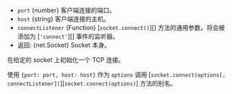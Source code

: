 <!-- YAML
added: v0.1.90
-->

* `port` {number} 客户端连接的端口。
* `host` {string} 客户端连接的主机。
* `connectListener` {Function} [`socket.connect()`][] 方法的通用参数。将会被添加为 [`'connect'`][] 事件的监听器。
* 返回: {net.Socket} Socket 本身。

在给定的 socket 上初始化一个 TCP 连接。

使用 `{port: port, host: host}` 作为 `options` 调用 [`socket.connect(options[, connectListener])`][`socket.connect(options)`] 方法的别名。

